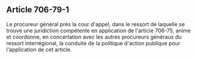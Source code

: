 Article 706-79-1
----
Le procureur général près la cour d'appel, dans le ressort de laquelle se trouve
une juridiction compétente en application de l'article 706-75, anime et
coordonne, en concertation avec les autres procureurs généraux du ressort
interrégional, la conduite de la politique d'action publique pour l'application
de cet article.
